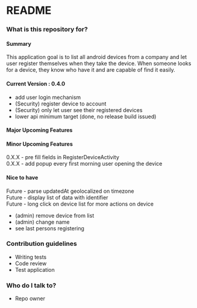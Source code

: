 # README #

### What is this repository for? ###

#### Summary ####
This application goal is to list all android devices from a company and let user register themselves when they take the device. When someone looks for a device, they know who have it and are capable of find it easily.

#### Current Version : 0.4.0 ####
 - add user login mechanism  
 - (Security) register device to account  
 - (Security) only let user see their registered devices  
 - lower api minimum target  (done, no release build issued)  

#### Major Upcoming Features #### 


#### Minor Upcoming Features ####
0.X.X - pre fill fields in RegisterDeviceActivity  
0.X.X - add popup every first morning user opening the device  

#### Nice to have ####
Future - parse updatedAt geolocalized on timezone  
Future - display list of data with identifier  
Future - long click on device list for more actions on device  
 * (admin) remove device from list  
 * (admin) change name  
 * see last persons registering  


### Contribution guidelines ###

* Writing tests
* Code review
* Test application

### Who do I talk to? ###

* Repo owner